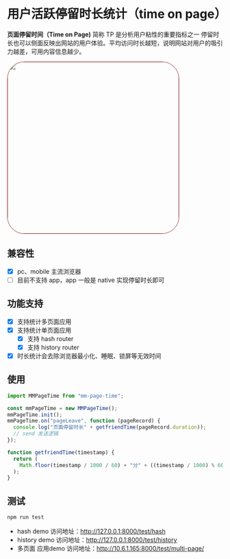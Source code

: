 # 用户活跃停留时长统计（time on page）

**页面停留时间（Time on Page)**  简称 TP 是分析用户粘性的重要指标之一
停留时长也可以侧面反映出网站的用户体验。平均访问时长越短，说明网站对用户的吸引力越差，可用内容信息越少。

<div>
  <img style="border-radius: 40px;
    border: 0.5px solid brown;" src="https://github.com/fanxinqi/mm-page-time/blob/main/doc/time-on-page.jpeg"  height="400" />
<div>

## 兼容性

- [x] pc、mobile 主流浏览器
- [ ] 目前不支持 app，app 一般是 native 实现停留时长即可

## 功能支持

- [x] 支持统计多页面应用
- [x] 支持统计单页面应用
  - [x] 支持 hash router
  - [x] 支持 history router
- [x] 时长统计会去除浏览器最小化、睡眠、锁屏等无效时间

## 使用

```javascript
import MMPageTime from "mm-page-time";

const mmPageTime = new MMPageTime();
mmPageTime.init();
mmPageTime.on("pageLeave", function (pageRecord) {
  console.log("页面停留时长" + getfriendTime(pageRecord.duration));
  // send 发送逻辑
});

function getfriendTime(timestamp) {
  return (
    Math.floor(timestamp / 1000 / 60) + "分" + ((timestamp / 1000) % 60) + "秒"
  );
}
```

## 测试

```javascript
npm run test

```
- hash demo 访问地址：http://127.0.0.1:8000/test/hash
- history demo 访问地址：http://127.0.0.1:8000/test/history
- 多页面 应用demo 访问地址：http://10.6.1.165:8000/test/multi-page/

